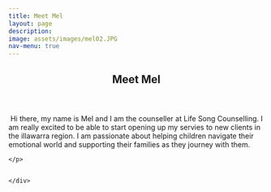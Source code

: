 ```yaml
---
title: Meet Mel
layout: page
description:
image: assets/images/mel02.JPG
nav-menu: true
---
```


<!-- Main -->
<div id="main">

<!-- One -->
<section id="one">
	<div class="inner">
		<header class="major">
			<h2>Meet Mel</h2>
		</header>
	<p><span class="image left"><img src="{% link assets/images/mel03.JPG %}" alt="" /></span>
	Hi there, my name is Mel and I am the counseller at Life Song Counselling. I am really excited to be able to start opening up my servies to new clients in the illawarra region. I am passionate about helping children navigate their emotional world and supporting their families as they journey with them.
	
	
	</p>
	
	
	</div>
</section>

</div>
